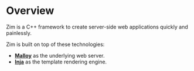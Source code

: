 # Overview

Zim is a C++ framework to create server-side web applications quickly and painlessly.

Zim is built on top of these technologies:
- **[Malloy](https://github.com/tectu/malloy)** as the underlying web server.
- **[Inja](https://github.com/pantor/inja)** as the template rendering engine.
